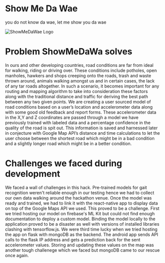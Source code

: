 # Show Me Da Wae
you do not know da wae, let me show you da wae

![ShowMeDaWae Logo](https://github.com/sabm0hmayahai/showmedawae/blob/master/logo.jpg)
# Problem ShowMeDaWa solves
In ours and other developing countries, road conditions are far from ideal for walking, riding or driving over. These conditions include potholes, open manholes, hawkers and shops creeping onto the roads, trash and waste thrown around, animals walking amongst us and in certain cases, the lack of any tar roads altogether. 
In such a scenario, it becomes important for any routing and mapping algorithm to take into consideration these factors along with the traditional distance and traffic for deriving the best path between any two given points. 
We are creating a user sourced model of road conditions based on a user’s location and accelerometer data along with some good old feedback and report forms. These accelerometer data in the X,Y and Z coordinates are passed through a model we have previously trained with labeled data and a percentage confidence in the quality of the road is spit out. This information is saved and harnessed later in conjecture with Google Map API’s distance and time calculations to let the user choose between the shortest road which might be in a bad condition and a slightly longer road which might be in a better condition. 

# Challenges we faced during development
We faced a wall of challenges in this hack. Pre-trained models for gait recognition weren't reliable enough in our testing hence we had to collect our own data walking around the hackathon venue. Once the model was ready and trained, we had to link it with the react-native app to display data on top of the Google Maps API we used. This proved to be a challenge. First we tried hosting our model on firebase's ML Kit but could not find enough documentation to deploy a custom model. Binding the model locally to the application proved to be a disaster as well with versions of installed libraries clashing with tensorflow.js. We were third time lucky when we tried hosting the app on flask with mongoDB as the backend. The android app sends API calls to the flask IP address and gets a prediction back for the sent accelerometer values. Storing and updating these values on the map was another tough challenege which we faced but mongoDB came to our rescue once again.
